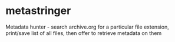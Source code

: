 # metastringer
Metadata hunter - search archive.org for a particular file extension, print/save list of all files, then offer to retrieve metadata on them
